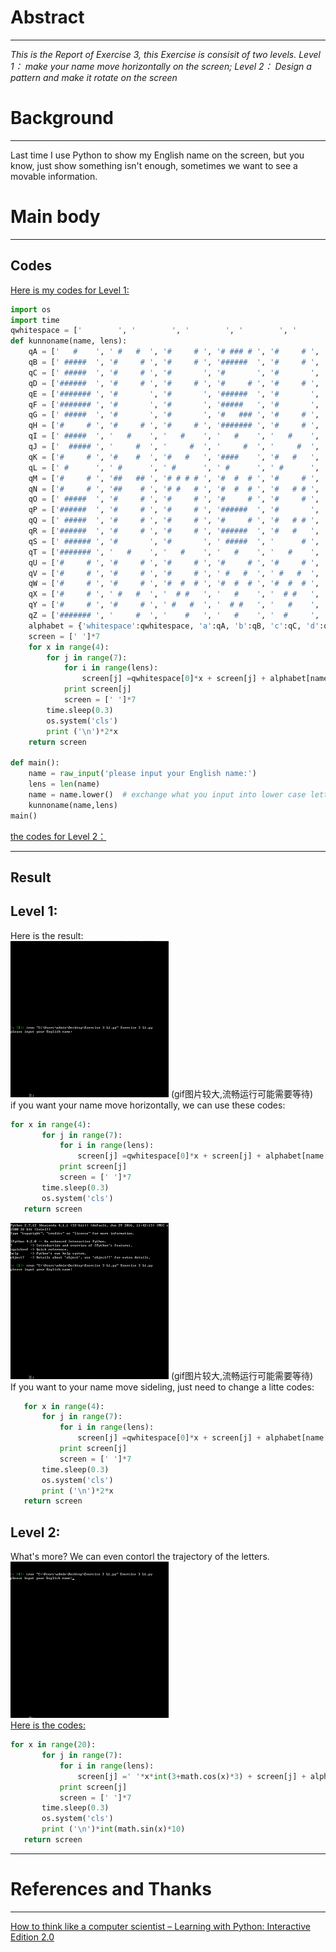 # Abstract
-------
*This is the Report of Exercise 3, this Exercise is consisit of two levels. Level 1： make your name move horizontally on the screen; Level 2： Design a pattern and make it rotate on the screen* 
# Background
--------
Last time I use Python to show my English name on the screen, but you know, just show something isn't enough, sometimes we want to see a movable information.

# Main body
---------


 **Codes**
 ------
[Here is my codes for Level 1:](https://github.com/MQdtc/computationalphysics_N2014301510099/blob/master/Codes/Exercise%203%20L1.py)  

```python
import os
import time
qwhitespace = ['        ', '        ', '        ', '        ', '        ', '        ', '        ']
def kunnoname(name, lens):
    qA = ['   #    ', ' #   #  ', '#     # ', '# ### # ', '#     # ', '#     # ', '#     # ']
    qB = [' #####  ', '#     # ', '#     # ', '######  ', '#     # ', '#     # ', ' #####  ']
    qC = [' #####  ', '#     # ', '#       ', '#       ', '#       ', '#     # ', ' #####  ']
    qD = ['######  ', '#     # ', '#     # ', '#     # ', '#     # ', '#     # ', '######  ']
    qE = ['####### ', '#       ', '#       ', '######  ', '#       ', '#       ', '####### '] 
    qF = ['####### ', '#       ', '#       ', '#####   ', '#       ', '#       ', '#       ']
    qG = [' #####  ', '#       ', '#       ', '#   ### ', '#     # ', '#    ## ', ' #### # ']
    qH = ['#     # ', '#     # ', '#     # ', '####### ', '#     # ', '#     # ', '#     # ']
    qI = [' #####  ', '   #    ', '   #    ', '   #    ', '   #    ', '   #    ', ' #####  ']
    qJ = ['  ##### ', '     #  ', '     #  ', '     #  ', '     #  ', ' #   #  ', '  ###   ']
    qK = ['#     # ', '#    #  ', '#   #   ', '####    ', '#   #   ', '#    #  ', '#     # ']
    qL = [' #      ', ' #      ', ' #      ', ' #      ', ' #      ', ' #      ', ' #####  ']
    qM = ['#     # ', '##   ## ', '# # # # ', '#  #  # ', '#     # ', '#     # ', '#     # '] 
    qN = ['#     # ', '##    # ', '# #   # ', '#  #  # ', '#   # # ', '#    ## ', '#     # ']
    qO = [' #####  ', '#     # ', '#     # ', '#     # ', '#     # ', '#     # ', ' #####  '] 
    qP = ['######  ', '#     # ', '#     # ', '######  ', '#       ', '#       ', '#       ']
    qQ = [' #####  ', '#     # ', '#     # ', '#     # ', '#   # # ', '#    #  ', ' #### # '] 
    qR = ['######  ', '#     # ', '#     # ', '######  ', '#   #   ', '#    #  ', '#     # '] 
    qS = [' ###### ', '#       ', '#       ', ' #####  ', '      # ', '      # ', '######  ']
    qT = ['####### ', '   #    ', '   #    ', '   #    ', '   #    ', '   #    ', '   #    ']
    qU = ['#     # ', '#     # ', '#     # ', '#     # ', '#     # ', '#     # ', ' #####  ']
    qV = ['#     # ', '#     # ', '#     # ', ' #   #  ', ' #   #  ', '  # #   ', '   #    ']
    qW = ['#     # ', '#     # ', '#  #  # ', '#  #  # ', '#  #  # ', '# # # # ', ' #   #  ']
    qX = ['#     # ', ' #   #  ', '  # #   ', '   #    ', '  # #   ', ' #   #  ', '#     # ']
    qY = ['#     # ', '#     # ', ' #   #  ', '  # #   ', '   #    ', '   #    ', '   #    ']
    qZ = ['####### ', '     #  ', '    #   ', '   #    ', '  #     ', ' #      ', '####### ']
    alphabet = {'whitespace':qwhitespace, 'a':qA, 'b':qB, 'c':qC, 'd':qD, 'e':qE, 'f':qF, 'g':qG, 'h':qH, 'i':qI, 'j':qJ, 'k':qK, 'l':qL, 'm':qM, 'n':qN, 'o':qO, 'p':qP, 'q':qQ, 'r':qR, 's':qS, 't':qT, 'u':qU, 'v':qV, 'w':qW, 'x':qX, 'y':qY, 'z':qZ}
    screen = [' ']*7
    for x in range(4):    
        for j in range(7):
            for i in range(lens):
                screen[j] =qwhitespace[0]*x + screen[j] + alphabet[name[i]][j]   #get your name use "#"
            print screen[j]   
            screen = [' ']*7
        time.sleep(0.3)
        os.system('cls')
        print ('\n')*2*x
    return screen 
    
def main():
    name = raw_input('please input your English name:')   
    lens = len(name)
    name = name.lower()  # exchange what you input into lower case letters
    kunnoname(name,lens)
main()
 ```
 
[the codes for Level 2：](https://github.com/MQdtc/computationalphysics_N2014301510099/blob/master/Codes/Exercise%203%20L1%EF%BC%88trajectory%EF%BC%89.py)

----------
**Result**
------
Level 1:
------
Here is the result:  
![result of Exercise3 L1](https://github.com/MQdtc/computationalphysics_N2014301510099/blob/master/Pictures/Exercise%203%20L1%20move%20horizontally.gif)
(gif图片较大,流畅运行可能需要等待)  
if you want your name move horizontally, we can use these codes:  
 ```python
for x in range(4):    
        for j in range(7):
            for i in range(lens):
                screen[j] =qwhitespace[0]*x + screen[j] + alphabet[name[i]][j]   #get your name use "#"
            print screen[j]   
            screen = [' ']*7
        time.sleep(0.3)
        os.system('cls')
    return screen 
 ```
![result of Exercise3 L1](https://github.com/MQdtc/computationalphysics_N2014301510099/blob/master/Pictures/Exercise%203%20L1%20move%20sideling.gif)
(gif图片较大,流畅运行可能需要等待)  
If you want to your name move sideling, just need to change a litte codes:  
 ```python
    for x in range(4):    
        for j in range(7):
            for i in range(lens):
                screen[j] =qwhitespace[0]*x + screen[j] + alphabet[name[i]][j]   #get your name use "#"
            print screen[j]   
            screen = [' ']*7
        time.sleep(0.3)
        os.system('cls')
        print ('\n')*2*x
    return screen 
  ```
  Level 2:    
  ----
  What's more? We can even contorl the trajectory of the letters.  
  ![trajectory](https://github.com/MQdtc/computationalphysics_N2014301510099/blob/master/Pictures/Exercise%203%20L1%20move%20on%20a%20trajectory.gif)  
  [Here is the codes:](https://github.com/MQdtc/computationalphysics_N2014301510099/blob/master/Codes/Exercise%203%20L1%EF%BC%88trajectory%EF%BC%89.py)  
 ```python
 for x in range(20):    
        for j in range(7):
            for i in range(lens):
                screen[j] =' '*x*int(3+math.cos(x)*3) + screen[j] + alphabet[name[i]][j]   #get your name use "#"
            print screen[j]   
            screen = [' ']*7
        time.sleep(0.3)
        os.system('cls')
        print ('\n')*int(math.sin(x)*10)
    return screen 
 ```
  
  ---



# References and Thanks
------
[How to think like a computer scientist – Learning with Python: Interactive Edition 2.0](http://interactivepython.org/runestone/static/thinkcspy/index.html)



